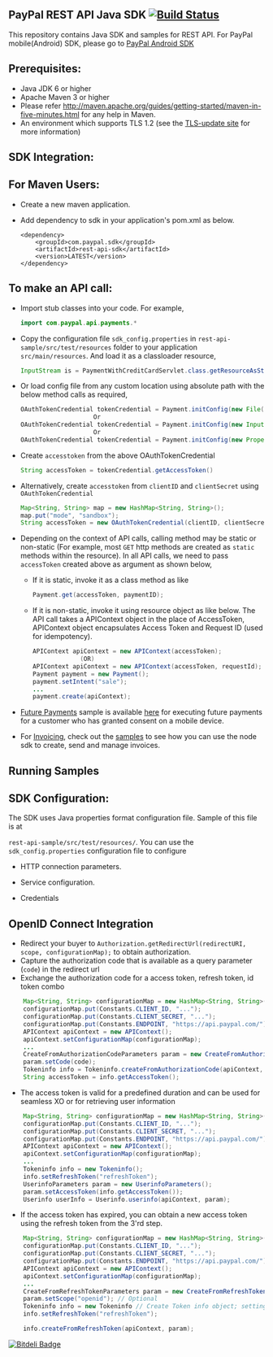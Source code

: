 ## PayPal REST API Java SDK [![Build Status](https://travis-ci.org/paypal/PayPal-Java-SDK.png?branch=master)](https://travis-ci.org/paypal/PayPal-Java-SDK)
This repository contains Java SDK and samples for REST API. For PayPal mobile(Android) SDK, please go to [PayPal Android SDK](https://github.com/paypal/PayPal-Android-SDK)

Prerequisites:
---------------
*	Java JDK 6 or higher
*	Apache Maven 3 or higher
*	Please refer http://maven.apache.org/guides/getting-started/maven-in-five-minutes.html for any help in Maven.
*	An environment which supports TLS 1.2 (see the [TLS-update site](https://github.com/paypal/TLS-update#java) for more information)

SDK Integration:
----------------

For Maven Users:
----------------

*	Create a new maven application.

*	Add dependency to sdk in your application's pom.xml as below.
		
		<dependency>
			<groupId>com.paypal.sdk</groupId>
			<artifactId>rest-api-sdk</artifactId>
			<version>LATEST</version>
		</dependency>
		
		
To make an API call:
--------------------
*	Import stub classes into your code. For example,

	```java
	import com.paypal.api.payments.*
	```
		
*	Copy the configuration file `sdk_config.properties` in `rest-api-sample/src/test/resources` folder to your application `src/main/resources`. And load it as a classloader resource,

	```java
	InputStream is = PaymentWithCreditCardServlet.class.getResourceAsStream("/sdk_config.properties");
	```
		
*	Or load config file from any custom location using absolute path with the below method calls as required,
	```java
	OAuthTokenCredential tokenCredential = Payment.initConfig(new File("../sdk_config.properties"));
						Or
	OAuthTokenCredential tokenCredential = Payment.initConfig(new InputStream(new File("../sdk_config.properties")));
						Or
	OAuthTokenCredential tokenCredential = Payment.initConfig(new Properties().load(new InputStream(new File("../sdk_config.properties"))));
	```

*   Create `accesstoken` from the above OAuthTokenCredential

    ```java
    String accessToken = tokenCredential.getAccessToken()
    ```

*	Alternatively, create `accesstoken` from `clientID` and `clientSecret` using `OAuthTokenCredential` 

	```java
	Map<String, String> map = new HashMap<String, String>();
	map.put("mode", "sandbox");
	String accessToken = new OAuthTokenCredential(clientID, clientSecret, map).getAccessToken();
	```
		
*	Depending on the context of API calls, calling method may be static or non-static (For example, most `GET` http methods are created as `static` methods within the resource). In all API calls, we need to pass `accessToken` created above as argument as shown below,
	 * If it is static, invoke it as a class method as like

		```java
		Payment.get(accessToken, paymentID);
		```
			
	 * If it is non-static, invoke it using resource object as like below. The API call takes a APIContext object in the place of AccessToken, APIContext object encapsulates Access Token and Request ID (used for idempotency).

		```java
		APIContext apiContext = new APIContext(accessToken);
				     (OR)
		APIContext apiContext = new APIContext(accessToken, requestId);
		Payment payment = new Payment();
		payment.setIntent("sale");
		...		
		payment.create(apiContext);
		```

*	[Future Payments](https://developer.paypal.com/docs/integration/mobile/make-future-payment/) sample is available [here](https://github.com/paypal/rest-api-sdk-java/blob/master/rest-api-sample/src/main/java/com/paypal/api/sample/FuturePaymentSample.java) for executing future payments for a customer who has granted consent on a mobile device.

*	For [Invoicing](https://developer.paypal.com/webapps/developer/docs/api/#invoicing), check out the [samples](https://github.com/paypal/rest-api-sdk-java/blob/master/rest-api-sample/src/main/java/com/paypal/api/sample/InvoiceSample.java) to see how you can use the node sdk to create, send and manage invoices.

## Running Samples
SDK Configuration:
------------------
The SDK uses Java properties format configuration file. Sample of this file is at 
 
`rest-api-sample/src/test/resources/`. You can use the `sdk_config.properties` configuration file to configure

*	HTTP connection parameters.

*	Service configuration.

*	Credentials	

## OpenID Connect Integration
   * Redirect your buyer to `Authorization.getRedirectUrl(redirectURI, scope, configurationMap);` to obtain authorization.
   * Capture the authorization code that is available as a query parameter (`code`) in the redirect url
   * Exchange the authorization code for a access token, refresh token, id token combo

```java
    Map<String, String> configurationMap = new HashMap<String, String>();
    configurationMap.put(Constants.CLIENT_ID, "...");
    configurationMap.put(Constants.CLIENT_SECRET, "...");
    configurationMap.put(Constants.ENDPOINT, "https://api.paypal.com/");
    APIContext apiContext = new APIContext();
    apiContext.setConfigurationMap(configurationMap);
    ...
    CreateFromAuthorizationCodeParameters param = new CreateFromAuthorizationCodeParameters();
    param.setCode(code);
    Tokeninfo info = Tokeninfo.createFromAuthorizationCode(apiContext, param);
    String accessToken = info.getAccessToken();
```
   * The access token is valid for a predefined duration and can be used for seamless XO or for retrieving user information

```java
    Map<String, String> configurationMap = new HashMap<String, String>();
    configurationMap.put(Constants.CLIENT_ID, "...");
    configurationMap.put(Constants.CLIENT_SECRET, "...");
    configurationMap.put(Constants.ENDPOINT, "https://api.paypal.com/");
    APIContext apiContext = new APIContext();
    apiContext.setConfigurationMap(configurationMap);
    ...
    Tokeninfo info = new Tokeninfo();
    info.setRefreshToken("refreshToken");
    UserinfoParameters param = new UserinfoParameters();
    param.setAccessToken(info.getAccessToken());
    Userinfo userInfo = Userinfo.userinfo(apiContext, param);
```
   * If the access token has expired, you can obtain a new access token using the refresh token from the 3'rd step.

```java
    Map<String, String> configurationMap = new HashMap<String, String>();
    configurationMap.put(Constants.CLIENT_ID, "...");
    configurationMap.put(Constants.CLIENT_SECRET, "...");
    configurationMap.put(Constants.ENDPOINT, "https://api.paypal.com/");
    APIContext apiContext = new APIContext();
    apiContext.setConfigurationMap(configurationMap);
    ...
    CreateFromRefreshTokenParameters param = new CreateFromRefreshTokenParameters();
    param.setScope("openid"); // Optional
    Tokeninfo info = new Tokeninfo // Create Token info object; setting the refresh token
    info.setRefreshToken("refreshToken");

    info.createFromRefreshToken(apiContext, param);
```
		
[![Bitdeli Badge](https://d2weczhvl823v0.cloudfront.net/paypal/rest-api-sdk-java/trend.png)](https://bitdeli.com/free "Bitdeli Badge")
